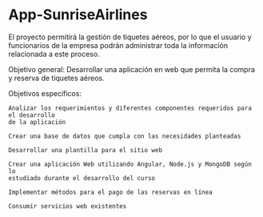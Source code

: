 # App-SunriseAirlines
El proyecto permitirá la gestión de tiquetes aéreos, por lo que el usuario y funcionarios de la empresa podrán administrar toda la información relacionada a este proceso.

Objetivo general:
    Desarrollar una aplicación en web que permita la compra y reserva de tiquetes aéreos.
    
Objetivos específicos:
    
    Analizar los requerimientos y diferentes componentes requeridos para el desarrollo
    de la aplicación
    
    Crear una base de datos que cumpla con las necesidades planteadas
    
    Desarrollar una plantilla para el sitio web
    
    Crear una aplicación Web utilizando Angular, Node.js y MongoDB según lo
    estudiado durante el desarrollo del curso
    
    Implementar métodos para el pago de las reservas en línea
    
    Consumir servicios web existentes
